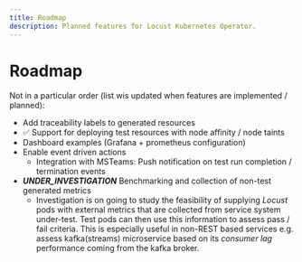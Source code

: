 ```yaml
---
title: Roadmap  
description: Planned features for Locust Kubernetes Operator.
---
```


# Roadmap

Not in a particular order (list wis updated when features are implemented / planned):

- Add traceability labels to generated resources
- ✅ Support for deploying test resources with node affinity / node taints
- Dashboard examples (Grafana + prometheus configuration)
- Enable event driven actions
    - Integration with MSTeams: Push notification on test run completion / termination events
- _**UNDER_INVESTIGATION**_ Benchmarking and collection of non-test generated metrics
    - Investigation is on going to study the feasibility of supplying _Locust_ pods with external metrics that are collected from service system under-test. Test pods can then use this information to assess pass / fail criteria. This is especially useful in non-REST based services e.g. assess kafka(streams) microservice based on its _consumer lag_ performance coming from the kafka broker.
